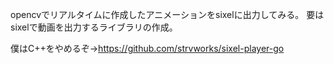 opencvでリアルタイムに作成したアニメーションをsixelに出力してみる。
要はsixelで動画を出力するライブラリの作成。

僕はC++をやめるぞ→https://github.com/strvworks/sixel-player-go
